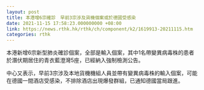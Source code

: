 ```yaml
---
layout: post
title: 本港增6宗確診　早前3宗涉及貨機個案或於德國受感染
date: 2021-11-15 17:58:23.000000000 +08:00
link: https://news.rthk.hk/rthk/ch/component/k2/1619913-20211115.htm
categories: rthk
---
```


本港新增6宗新型肺炎確診個案，全部是輸入個案，其中1名帶變異病毒株的患者於潛伏期居住的青衣藍澄灣5座，已經納入強制檢測公告。

中心又表示，早前3宗涉及本地貨機機組人員並帶有變異病毒株的輸入個案，可能在德國一間酒店受感染，不排除酒店出現爆發群組，已通知德國當局跟進。
